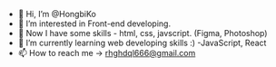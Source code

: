 - 👋 Hi, I’m @HongbiKo
- 👀 I’m interested in Front-end developing.
- 💜 Now I have some skills - html, css, javscript. (Figma, Photoshop)
- 🌱 I’m currently learning web developing skills :) -JavaScript, React
- 📫 How to reach me -> rhghdql666@gmail.com

<!---
HongbiKo/HongbiKo is a ✨ special ✨ repository because its `README.md` (this file) appears on your GitHub profile.
You can click the Preview link to take a look at your changes.
--->
